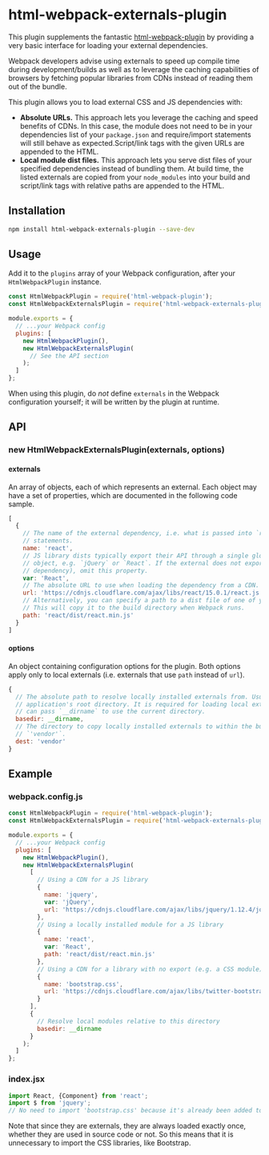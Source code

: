 # html-webpack-externals-plugin

This plugin supplements the fantastic [html-webpack-plugin](https://github.com/ampedandwired/html-webpack-plugin) by providing a very basic interface for loading your external dependencies.

Webpack developers advise using externals to speed up compile time during development/builds as well as to leverage the caching capabilities of browsers by fetching popular libraries from CDNs instead of reading them out of the bundle.

This plugin allows you to load external CSS and JS dependencies with:

* **Absolute URLs.** This approach lets you leverage the caching and speed benefits of CDNs. In this case, the module does not need to be in your dependencies list of your `package.json` and require/import statements will still behave as expected.Script/link tags with the given URLs are appended to the HTML.
* **Local module dist files.** This approach lets you serve dist files of your specified dependencies instead of bundling them. At build time, the listed externals are copied from your `node_modules` into your build and script/link tags with relative paths are appended to the HTML.

## Installation

```sh
npm install html-webpack-externals-plugin --save-dev
```

## Usage

Add it to the `plugins` array of your Webpack configuration, after your `HtmlWebpackPlugin` instance.

```js
const HtmlWebpackPlugin = require('html-webpack-plugin');
const HtmlWebpackExternalsPlugin = require('html-webpack-externals-plugin');

module.exports = {
  // ...your Webpack config
  plugins: [
    new HtmlWebpackPlugin(),
    new HtmlWebpackExternalsPlugin(
      // See the API section
    );
  ]
};
```

When using this plugin, do *not* define `externals` in the Webpack configuration yourself; it will be written by the plugin at runtime.

## API

### new HtmlWebpackExternalsPlugin(externals, options)

#### externals

An array of objects, each of which represents an external. Each object may have a set of properties, which are documented in the following code sample.

```js
[
  {
    // The name of the external dependency, i.e. what is passed into `require()` calls or `import`
    // statements.
    name: 'react',
    // JS library dists typically export their API through a single global variable on the `window`
    // object, e.g. `jQuery` or `React`. If the external does not export anything (e.g. a CSS
    // dependency), omit this property.
    var: 'React',
    // The absolute URL to use when loading the dependency from a CDN.
    url: 'https://cdnjs.cloudflare.com/ajax/libs/react/15.0.1/react.js',
    // Alternatively, you can specify a path to a dist file of one of your packages in `node_modules`.
    // This will copy it to the build directory when Webpack runs.
    path: 'react/dist/react.min.js'
  }
]
```

#### options

An object containing configuration options for the plugin. Both options apply only to local externals (i.e. externals that use `path` instead of `url`).

```js
{
  // The absolute path to resolve locally installed externals from. Usually this is your
  // application's root directory. It is required for loading local externals. Most of the time you
  // can pass `__dirname` to use the current directory.
  basedir: __dirname,
  // The directory to copy locally installed externals to within the build directory. Defaults to
  // `'vendor'`.
  dest: 'vendor'
}
```

## Example

### webpack.config.js

```js
const HtmlWebpackPlugin = require('html-webpack-plugin');
const HtmlWebpackExternalsPlugin = require('html-webpack-externals-plugin');

module.exports = {
  // ...your Webpack config
  plugins: [
    new HtmlWebpackPlugin(),
    new HtmlWebpackExternalsPlugin(
      [
        // Using a CDN for a JS library
        {
          name: 'jquery',
          var: 'jQuery',
          url: 'https://cdnjs.cloudflare.com/ajax/libs/jquery/1.12.4/jquery.js'
        },
        // Using a locally installed module for a JS library
        {
          name: 'react',
          var: 'React',
          path: 'react/dist/react.min.js'
        },
        // Using a CDN for a library with no export (e.g. a CSS module)
        {
          name: 'bootstrap.css',
          url: 'https://cdnjs.cloudflare.com/ajax/libs/twitter-bootstrap/3.3.5/css/bootstrap.css'
        }
      ],
      {
        // Resolve local modules relative to this directory
        basedir: __dirname
      }
    );
  ]
};
```

### index.jsx

```js
import React, {Component} from 'react';
import $ from 'jquery';
// No need to import 'bootstrap.css' because it's already been added to the page
```

Note that since they are externals, they are always loaded exactly once, whether they are used in source code or not. So this means that it is unnecessary to import the CSS libraries, like Bootstrap.
